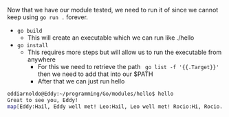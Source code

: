 Now that we have our module tested, we need to run it of since we cannot keep using `go run .` forever.

- `go build`
	- This will create an executable which we can run like ./hello
- `go install`
	- This requires more steps but will allow us to run the executable from anywhere
		- For this we need to retrieve the path ` go list -f '{{.Target}}'` then we need to add that into our $PATH
		- After that we can just run hello

```bash
eddiarnoldo@Eddy:~/programming/Go/modules/hello$ hello
Great to see you, Eddy!
map[Eddy:Hail, Eddy well met! Leo:Hail, Leo well met! Rocio:Hi, Rocio. Welcome]
```

